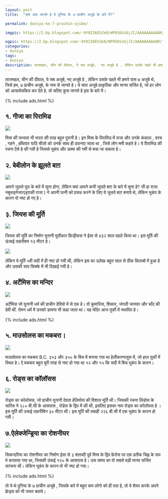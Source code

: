 ```yaml
---
layout: post
title:  "क्यां आप जानते हे ये दुनिया के ७-प्राचीन अजूबे के बारे में?"

permalink: duniya-ke-7-prachin-ajube/

imgpic: https://2.bp.blogspot.com/-9Y8I36EhZe0/WP856VzbjJI/AAAAAAAAAAM/f5xh15gutB8OxYHhy-tplZnBlgZZ-alIACLcB/s320/Colossus-of-Rhod.jpg

ogpic: https://2.bp.blogspot.com/-9Y8I36EhZe0/WP856VzbjJI/AAAAAAAAAAM/f5xh15gutB8OxYHhy-tplZnBlgZZ-alIACLcB/s640/Colossus-of-Rhod.jpg
categories:
- duniya
tags: 
- duniya
description: ताजमहल, चीन की दीवाल, ये सब अजूबे,  नए अजूबे हे , लेकिन उसके पहले भी हमारे पास ७ अजूबे थे, जिसे हम, ७ प्राचीन अजूबे, के नाम से जानते हे। ये सात अजूबे प्राकृतिक और मानव सर्जित हे, जो हर लोग को आचार्यचकित कर देते हे. तो चलिए कुस जानते हे इस के बारे में। 
---
```


ताजमहल, चीन की दीवाल, ये सब अजूबे,  नए अजूबे हे , लेकिन उसके पहले भी हमारे पास ७ अजूबे थे, जिसे हम, ७ प्राचीन अजूबे, के नाम से जानते हे। ये सात अजूबे प्राकृतिक और मानव सर्जित हे, जो हर लोग को आचार्यचकित कर देते हे. तो चलिए कुस जानते हे इस के बारे में। 

{% include ads.html %}

## १. गीजा का पिरामिड ## 

<img src="https://2.bp.blogspot.com/-FzHrTU0YK_E/WP857MksGmI/AAAAAAAAAAY/s8nXPPzPOt4hRwBgNhos7OHNYTQyhWheQCLcB/s1600/Great%2BPyramid%2Bof%2BGiza.jpg"><br/>

मिस्र की सभ्यता भी भारत की तरह बहुत पुरानी हे। इन मिस्र के पिरामिड में राजा और उनके  कंकाल , वस्त्र , गहने , हथियार यादि चीज़ो को उनके साथ ही दफनाए जाता था , जिसे लोग ममी कहते हे। ये पिरामिड की रचना ऐसे हे की गयी हे जिससे भूकंप और ऊष्मा की गर्मी से बचा जा सकता हे। 

## २.  बेबीलोन के झूलते बाग़ ##

<img src="https://1.bp.blogspot.com/-ajZx_nWZTj0/WP857FEqmnI/AAAAAAAAAAc/TPcX1xJsYmU4xlpnGPNHzPfE1Z4aa6S5wCLcB/s1600/Hanging_Gardens_of_Babylon.jpg"><br/>

आपने जुलते पूल के बारे में सुना होगा, लेकिन क्यां आपने कभी जुलते बाग़ के बारे में सुना हे? जी हा राजा नबूचड्नेजार(इराकी राजा ) ने अपनी पत्नी को प्रसन्न करने के लिए ये जुलते बाग़ बनाये थे, लेकिन भूकंप के कारन वो नष्ट हो गए हे। 

## ३. जियस की मूर्ति  ##

<img src="https://1.bp.blogspot.com/-NDhBDunDtYs/WP857sMAHiI/AAAAAAAAAAo/J6bajKBMBcA5qqO3EdtzzpICiD8jMw69gCLcB/s1600/Statue_of_Zeus.jpg"/><br/>

जियस की मूर्ति का निर्माण यूनानी मूर्तीकार फ़िडी्यास ने ईसा से ४३२ साल पहले किया था। इस मूर्ति की ऊंचाई तक़रीबन १३  मीटर हे।

<img src="https://4.bp.blogspot.com/-kTSJuTbAO3c/WP856UFSmoI/AAAAAAAAAAQ/DjiLmX2yAL8oX8hS8iN4LZFIr5Gv14HPACLcB/s1600/Forngrekiska_mynt_fr%252B%25C3%2591n_Elis_med_bilder_efter_Fidias_staty_av_Zeus_i_Olympias_Zeustempel.jpg"/><br/>

लेकिन ये मूर्ति ५वी सदी में ही नष्ट हो गयी थी, लेकिन इस का उलेखः बहुत साल से ग्रीक किताबो में हुआ हे और उसकी साप सिक्के में भी दिखाई गयी हे।

## ४. अर्टेमिस का मन्दिर ##

<img src="https://4.bp.blogspot.com/-GgM9yroQ43w/WP856pTgKTI/AAAAAAAAAAU/0lmMNjHp1j4Q-UO4x7XJoTtu1NEYQKkiACLcB/s1600/Ephesus_Temple_of_Artemis_IV_reconstruction_front.jpg"/><br/>

अर्टेमिस जो यूनानी धर्म की प्राचीन देवियो में से एक हे।  वो कुमारित्व, शिकार, जंगली जानवर और चाँद की देवी थीं. रोमन धर्म में उनको डायना भी कहा जाता था।  यह मंदिर आज तुर्की में स्थापित हे।  

{% include ads.html %}

## ५. माउसोलस का मकबरा। ##

<img src="https://2.bp.blogspot.com/-BLiO9Hhhs9k/WP857FT3ENI/AAAAAAAAAAg/GnsznwjyvVgm5q5y4e6iVKEy_5uN6D0bwCLcB/s1600/Mausoleum_at_Halicarnassus_by_Ferdinand_Knab.png"/><br/>

माउसोलस का मकबरा B.C. ३५३ और ३५० के बिच में बनाया गया था हेलीकरणासुस में, जो हाल तुर्की में स्थित हे।  ऐ मकबरा बहुत बुरी तरह से नष्ट हो गया था १२ और १५ कि सदी में बिच भूकंप के कारन। 

## ६. रोड्स का कॉलॉसस ##

<img src="https://2.bp.blogspot.com/-9Y8I36EhZe0/WP856VzbjJI/AAAAAAAAAAM/f5xh15gutB8OxYHhy-tplZnBlgZZ-alIACLcB/s1600/Colossus-of-Rhod.jpg"/><br/>

रोड्स का कॉलॉसस, जो प्राचीन यूनानी देवता हेलियोस की विशाल मूर्ति थी।  जिसकी रचना लिंडोस के चारिस ने २८० बी.सी के आसपास , रोडेस के द्विप में की थी, इसलिए इसका नाम रोड्स का कॉलॉसस हे ।  इस मूर्ति की उचाई तक़रीबिन ३० मीटर थी।  इस मूर्ति की तबाही २२६ बी.सी में एक भूकंप के कारन हो गयी। 

## ७.ऐलेक्जेन्ड्रिया का रोशनीघर ##

<img src="https://2.bp.blogspot.com/-C1C5LArKnAc/WP857jH066I/AAAAAAAAAAk/tfryk1qAW08WtQ_LUoebS84xnODDvA94QCLcB/s1600/Pharos_Alexandria.jpg"/><br/>

सिकन्दरिया का रोशनीघर का निर्माण ईसा से ३ शताब्दी पूर्व मिस्र के द्विप फ़ेरोस पर एक प्रतीक चिह्न के रूप मे करवाया गया था, जिसकी उंचाई १२० के आसपास हे। उस समय का वो सबसे बड़ी मानव सर्जित सरंचना थी। लेकिन भूकंप के कारन वो भी नष्ट हो गया। 

{% include ads.html %}

तो ये थे दुनिया के ७ प्राचीन अजूबे , जिसके बारे में बहुत कम लोगो को ही पता हे, तो ये शेयर करके अपने फ्रेंड्स को भी जरूर बताये।  